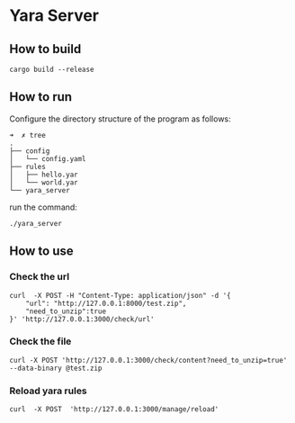 # Yara Server

## How to build


```
cargo build --release  
```

## How to run

Configure the directory structure of the program as follows:

```
➜  ✗ tree 
.
├── config
│   └── config.yaml
├── rules
│   ├── hello.yar
│   └── world.yar
└── yara_server

```

run the command:

```
./yara_server
```

## How to use

### Check the url
```
curl  -X POST -H "Content-Type: application/json" -d '{
    "url": "http://127.0.0.1:8000/test.zip",
    "need_to_unzip":true
}' 'http://127.0.0.1:3000/check/url'
```

### Check the file
```
curl -X POST 'http://127.0.0.1:3000/check/content?need_to_unzip=true'  --data-binary @test.zip
```

### Reload yara rules
```
curl  -X POST  'http://127.0.0.1:3000/manage/reload'
```
